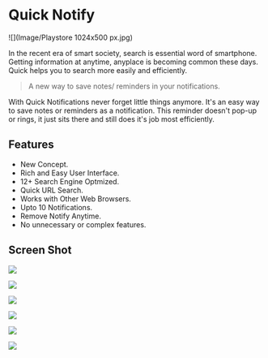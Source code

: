 # Quick Notify

![](Image/Playstore 1024x500 px.jpg)

In the recent era of smart society, search is essential word of smartphone. Getting information at anytime, anyplace is becoming common these days. Quick helps you to search more easily and efficiently.

> A new way to save notes/ reminders in your notifications.

With Quick Notifications never forget little things anymore. It's an easy way to save notes or reminders as a notification. This reminder doesn't pop-up or rings, it just sits there and still does it's job most efficiently.

## Features

- New Concept.
- Rich and Easy User Interface.
- 12+ Search Engine Optmized.
- Quick URL Search.
- Works with Other Web Browsers.
- Upto 10 Notifications.
- Remove Notify Anytime.
- No unnecessary or complex features.

## Screen Shot

![](Image/Slide1.JPG)

![](Image/Slide2.JPG)

![](Image/Slide3.JPG)

![](Image/Slide4.JPG)

![](Image/Slide5.JPG)

![](Image/Slide6.JPG)
